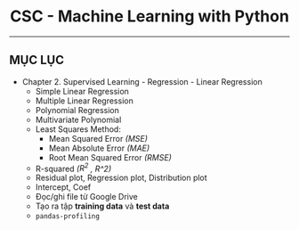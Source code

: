 <div align="center">
  
  # CSC - Machine Learning with Python

</div>

<hr>

## MỤC LỤC
* Chapter 2. Supervised Learning - Regression - Linear Regression
  * Simple Linear Regression
  * Multiple Linear Regression
  * Polynomial Regression
  * Multivariate Polynomial
  * Least Squares Method: 
    * Mean Squared Error _(MSE)_
    * Mean Absolute Error _(MAE)_
    * Root Mean Squared Error _(RMSE)_
  * R-squared _($R^2$ , R^2)_
  * Residual plot, Regression plot, Distribution plot
  * Intercept, Coef
  * Đọc/ghi file từ Google Drive
  * Tạo ra tập **training data** và **test data**
  * `pandas-profiling`
